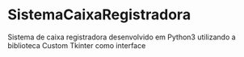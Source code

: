 # SistemaCaixaRegistradora
Sistema de caixa registradora desenvolvido em Python3 utilizando a biblioteca Custom Tkinter como interface 
